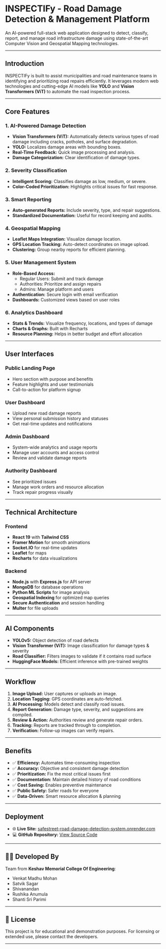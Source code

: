 #  INSPECTIFy - Road Damage Detection & Management Platform

An AI-powered full-stack web application designed to detect, classify, report, and manage road infrastructure damage using state-of-the-art Computer Vision and Geospatial Mapping technologies.

---

##  Introduction

INSPECTIFy is built to assist municipalities and road maintenance teams in identifying and prioritizing road repairs efficiently. It leverages modern web technologies and cutting-edge AI models like **YOLO** and **Vision Transformers (ViT)** to automate the road inspection process.

---

##  Core Features

### 1. AI-Powered Damage Detection
- **Vision Transformers (ViT):** Automatically detects various types of road damage including cracks, potholes, and surface degradation.
- **YOLO:** Localizes damage areas with bounding boxes.
- **Real-Time Feedback:** Quick image processing and analysis.
- **Damage Categorization:** Clear identification of damage types.

### 2. Severity Classification
- **Intelligent Scoring:** Classifies damage as low, medium, or severe.
- **Color-Coded Prioritization:** Highlights critical issues for fast response.

### 3. Smart Reporting
- **Auto-generated Reports:** Include severity, type, and repair suggestions.
- **Standardized Documentation:** Useful for record keeping and audits.

### 4. Geospatial Mapping
- **Leaflet Maps Integration:** Visualize damage location.
- **GPS Location Tracking:** Auto-detect coordinates on image upload.
- **Clustering:** Group nearby reports for efficient planning.

### 5. User Management System
- **Role-Based Access:**
  - Regular Users: Submit and track damage
  - Authorities: Prioritize and assign repairs
  - Admins: Manage platform and users
- **Authentication:** Secure login with email verification
- **Dashboards:** Customized views based on user roles

### 6. Analytics Dashboard
- **Stats & Trends:** Visualize frequency, locations, and types of damage
- **Charts & Graphs:** Built with Recharts
- **Resource Planning:** Helps in better budget and effort allocation

---

##  User Interfaces

###  Public Landing Page
- Hero section with purpose and benefits
- Feature highlights and user testimonials
- Call-to-action for platform signup

###  User Dashboard
- Upload new road damage reports
- View personal submission history and statuses
- Get real-time updates and notifications

###  Admin Dashboard
- System-wide analytics and usage reports
- Manage user accounts and access control
- Review and validate damage reports

###  Authority Dashboard
- See prioritized issues
- Manage work orders and resource allocation
- Track repair progress visually

---

##  Technical Architecture

###  Frontend
- **React 19** with **Tailwind CSS**
- **Framer Motion** for smooth animations
- **Socket.IO** for real-time updates
- **Leaflet** for maps
- **Recharts** for data visualizations

###  Backend
- **Node.js** with **Express.js** for API server
- **MongoDB** for database operations
- **Python ML Scripts** for image analysis
- **Geospatial Indexing** for optimized map queries
- **Secure Authentication** and session handling
- **Multer** for file uploads

---

##  AI Components

- **YOLOv5:** Object detection of road defects
- **Vision Transformer (ViT):** Image classification for damage types & severity
- **Road Classifier:** Filters images to validate if it contains road surface
- **HuggingFace Models:** Efficient inference with pre-trained weights

---

##  Workflow

1. **Image Upload:** User captures or uploads an image.
2. **Location Tagging:** GPS coordinates are auto-fetched.
3. **AI Processing:** Models detect and classify road issues.
4. **Report Generation:** Damage type, severity, and suggestions are compiled.
5. **Review & Action:** Authorities review and generate repair orders.
6. **Tracking:** Reports are tracked through to completion.
7. **Verification:** Follow-up images can verify repairs.

---

## Benefits

- ✅ **Efficiency:** Automates time-consuming inspection
- ✅ **Accuracy:** Objective and consistent damage detection
- ✅ **Prioritization:** Fix the most critical issues first
- ✅ **Documentation:** Maintain detailed history of road conditions
- ✅ **Cost Saving:** Enables preventive maintenance
- ✅ **Public Safety:** Safer roads for everyone
- ✅ **Data-Driven:** Smart resource allocation & planning

---

##  Deployment

- 🌐 **Live Site:** [safestreet-road-damage-detection-system.onrender.com](https://safestreet-road-damage-detection-system.onrender.com/)
- 💻 **GitHub Repository:** [View Source Code](https://github.com/SathvikSagar/Inspectify)

---

## 👨‍💻 Developed By

Team from **Keshav Memorial College Of Engineering**:
- Venkat Madhu Mohan  
- Satvik Sagar  
- Shivanandan  
- Rushika Anumula  
- Shanti Sri Parimi

---

## 📄 License

This project is for educational and demonstration purposes. For licensing or extended use, please contact the developers.

---

